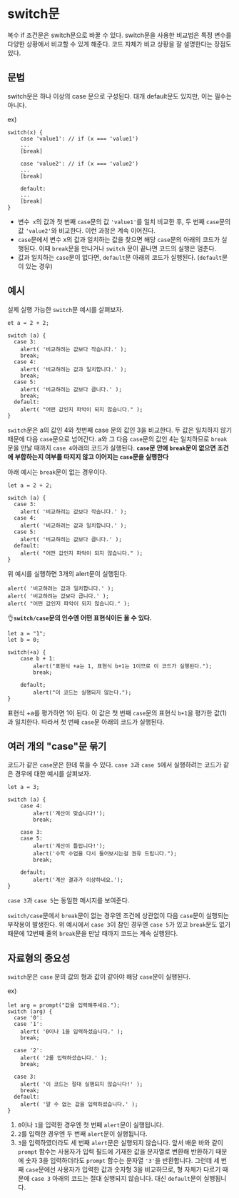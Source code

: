 # switch문

복수 if 조건문은 switch문으로 바꿀 수 있다.
switch문을 사용한 비교법은 특정 변수를 다양한 상황에서 비교할 수 있게 해준다.
코드 자체가 비교 상황을 잘 설명한다는 장점도 있다.

## 문법

switch문은 하나 이상의 case 문으로 구성된다. 대개 default문도 있지만, 이는 필수는 아니다.

ex)
```
switch(x) {
    case 'value1': // if (x === 'value1')
    ...
    [break]

    case 'value2': // if (x === 'value2')
    ...
    [break]

    default:
    ...
    [break]
}
```
* 변수``` x```의 값과 첫 번째 ```case```문의 값 ```'value1'```를 일치 비교한 후, 두 번째 ```case```문의 값 ```'value2'```와 비교한다. 이런 과정은 계속 이어진다.
* ```case```문에서 변수 x의 값과 일치하는 값을 찾으면 해당 ```case```문의 아래의 코드가 실행된다. 이때 ```break```문을 만나거나 ```switch``` 문이 끝나면 코드의 실행은 멈춘다.
* 값과 일치하는 ```case```문이 없다면, ```default```문 아래의 코드가 실행된다. (```default```문이 있는 경우)

## 예시

실제 실행 가능한 ```switch```문 예시를 살펴보자. 
```
et a = 2 + 2;

switch (a) {
  case 3:
    alert( '비교하려는 값보다 작습니다.' );
    break;
  case 4:
    alert( '비교하려는 값과 일치합니다.' );
    break;
  case 5:
    alert( '비교하려는 값보다 큽니다.' );
    break;
  default:
    alert( "어떤 값인지 파악이 되지 않습니다." );
}
```

```switch```문은 a의 값인 4와 첫번째 case 문의 값인 3을 비교한다. 두 값은 일치하지 않기 때문에 다음 ```case```문으로 넘어간다.
a와 그 다음 ```case```문의 값인 4는 일치하므로 ```break```문을 만날 때까지 ```case 4```아래의 코드가 실행된다.
**```case```문 안에 ```break```문이 없으면 조건에 부합하는지 여부를 따지지 않고 이어지는 ```case```문을 실행한다**

아래 예시는 ```break```문이 없는 경우이다.

```
let a = 2 + 2;

switch (a) {
  case 3:
    alert( '비교하려는 값보다 작습니다.' );
  case 4:
    alert( '비교하려는 값과 일치합니다.' );
  case 5:
    alert( '비교하려는 값보다 큽니다.' );
  default:
    alert( "어떤 값인지 파악이 되지 않습니다." );
}
```

위 예시를 실행하면 3개의 alert문이 실행된다.
```
alert( '비교하려는 값과 일치합니다.' );
alert( '비교하려는 값보다 큽니다.' );
alert( "어떤 값인지 파악이 되지 않습니다." );
```

👌**```switch/case```문의 인수엔 어떤 표현식이든 올 수 있다.**

```
let a = "1";
let b = 0;

switch(+a) {
    case b + 1:
        alert("표현식 +a는 1, 표현식 b+1는 1이므로 이 코드가 실행된다.");
        break;

    default;
        alert("이 코드는 실행되지 않는다.");
}
```

표현식 +a를 평가하면 1이 된다. 이 값은 첫 번째 ```case```문의 표현식 ```b+1```을 평가한 값(1)과 일치한다.
따라서 첫 번째 ```case```문 아래의 코드가 실행된다.

## 여러 개의 "case"문 묶기

코드가 같은 ```case```문은 한데 묶을 수 있다.
```case 3```과 ```case 5```에서 실행하려는 코드가 같은 경우에 대한 예시를 살펴보자.

```
let a = 3;

switch (a) {
    case 4:
        alert('계산이 맞습니다!');
        break;
    
    case 3:
    case 5:
        alert('계산이 틀립니다!');
        alert('수학 수업을 다시 들어보시는걸 권유 드립니다.");
        break;

    default;
        alert('계산 결과가 이상하네요.');
}
```

```case 3```과 ```case 5```는 동일한 메시지를 보여준다.

```switch/case```문에서 ```break```문이 없는 경우엔 조건에 상관없이 다음 ```case```문이 실행되는 부작용이 발생한다.
위 예시에서 ```case 3```이 참인 경우엔 ```case 5```가 있고 ```break```문도 없기 때문에 12번째 줄의 ```break```문을 만날 때까지 코드는 계속 실행된다.

## 자료형의 중요성

```switch```문은 ```case``` 문의 값의 형과 값이 같아야 해당 ```case```문이 실행된다.

ex)

```
let arg = prompt("값을 입력해주세요.");
switch (arg) {
  case '0':
  case '1':
    alert( '0이나 1을 입력하셨습니다.' );
    break;

  case '2':
    alert( '2를 입력하셨습니다.' );
    break;

  case 3:
    alert( '이 코드는 절대 실행되지 않습니다!' );
    break;
  default:
    alert( '알 수 없는 값을 입력하셨습니다.' );
}
```

1. ```0```이나 ```1```을 입력한 경우엔 첫 번째 ```alert```문이 실행됩니다.
2. ```2```를 입력한 경우엔 두 번째 ```alert```문이 실행됩니다.
3. ```3```을 입력하였더라도 세 번째 ```alert```문은 실행되지 않습니다. 앞서 배운 바와 같이 ```prompt``` 함수는 사용자가 입력 필드에 기재한 값을 문자열로 변환해 반환하기 때문에 숫자 3을 입력하더라도 ```prompt``` 함수는 문자열 ```'3'```을 반환합니다. 그런데 세 번째 ```case```문에선 사용자가 입력한 값과 숫자형 3을 비교하므로, 형 자체가 다르기 때문에 ```case 3``` 아래의 코드는 절대 실행되지 않습니다. 대신 ```default```문이 실행됩니다.